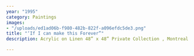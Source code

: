 ```yaml
---
year: "1995"
category: Paintings
images:
- "/uploads/ed1ad06b-f980-482b-822f-a096efdc5de3.png"
title: "‘If I can make this Forever”"
description: Acrylic on Linen 48” x 48” Private Collection , Montreal

---
```

